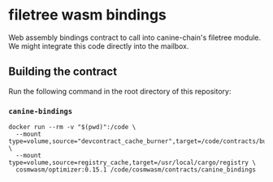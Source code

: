 # filetree wasm bindings 

Web assembly bindings contract to call into canine-chain's filetree module. We might integrate this code directly into the mailbox. 

## Building the contract

Run the following command in the root directory of this repository:

### `canine-bindings`

```text
docker run --rm -v "$(pwd)":/code \
  --mount type=volume,source="devcontract_cache_burner",target=/code/contracts/burner/target \
  --mount type=volume,source=registry_cache,target=/usr/local/cargo/registry \
  cosmwasm/optimizer:0.15.1 /code/cosmwasm/contracts/canine_bindings

```